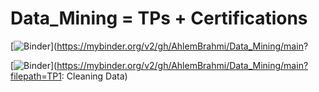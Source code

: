# Data_Mining = TPs + Certifications
[![Binder](https://mybinder.org/badge_logo.svg)](https://mybinder.org/v2/gh/AhlemBrahmi/Data_Mining/main?


[![Binder](https://mybinder.org/badge_logo.svg)](https://mybinder.org/v2/gh/AhlemBrahmi/Data_Mining/main?filepath=TP1: Cleaning Data)
